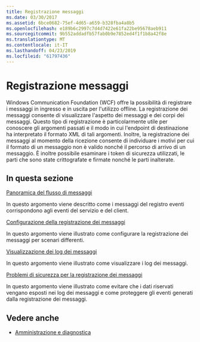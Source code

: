 ```yaml
---
title: Registrazione messaggi
ms.date: 03/30/2017
ms.assetid: 6bce0682-75ef-4d65-a659-b328fba4a8b5
ms.openlocfilehash: e189b6c2997c7d4d7422e61fa22be95678aeb911
ms.sourcegitcommit: 9b552addadfb57fab0b9e7852ed4f1f1b8a42f8e
ms.translationtype: MT
ms.contentlocale: it-IT
ms.lasthandoff: 04/23/2019
ms.locfileid: "61797436"
---
```

# <a name="message-logging"></a>Registrazione messaggi
Windows Communication Foundation (WCF) offre la possibilità di registrare i messaggi in ingresso e in uscita per l'utilizzo offline. La registrazione dei messaggi consente di visualizzare l'aspetto dei messaggi e dei corpi dei messaggi. Questo tipo di registrazione è particolarmente utile per conoscere gli argomenti passati e il modo in cui l'endpoint di destinazione ha interpretato il formato XML di tali argomenti. Inoltre, la registrazione dei messaggi al momento della ricezione consente di individuare i motivi per cui il formato di un messaggio non è valido nonché il percorso di arrivo di un messaggio. È inoltre possibile esaminare i token di sicurezza utilizzati, le parti che sono state crittografate e firmate nonché le parti inalterate.  
  
## <a name="in-this-section"></a>In questa sezione  
 [Panoramica del flusso di messaggi](../../../../docs/framework/wcf/diagnostics/message-flow-overview.md)  
  
 In questo argomento viene descritto come i messaggi del registro eventi corrispondono agli eventi del servizio e del client.  
  
 [Configurazione della registrazione dei messaggi](../../../../docs/framework/wcf/diagnostics/configuring-message-logging.md)  
  
 In questo argomento viene illustrato come configurare la registrazione dei messaggi per scenari differenti.  
  
 [Visualizzazione dei log dei messaggi](../../../../docs/framework/wcf/diagnostics/viewing-message-logs.md)  
  
 In questo argomento viene illustrato come visualizzare i log dei messaggi.  
  
 [Problemi di sicurezza per la registrazione dei messaggi](../../../../docs/framework/wcf/diagnostics/security-concerns-for-message-logging.md)  
  
 In questo argomento viene illustrato come evitare che i dati riservati vengano esposti nei log dei messaggi e come proteggere gli eventi generati dalla registrazione dei messaggi.  
  
## <a name="see-also"></a>Vedere anche

- [Amministrazione e diagnostica](../../../../docs/framework/wcf/diagnostics/index.md)
